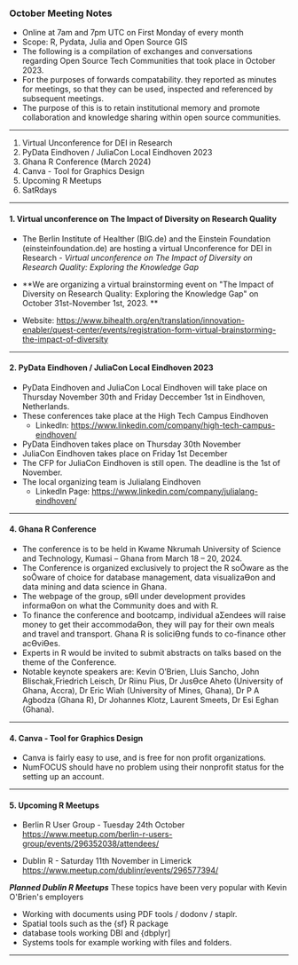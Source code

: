### October Meeting Notes

* Online at 7am and 7pm UTC on First Monday of every month
* Scope: R, Pydata, Julia and Open Source GIS
* The following is a compilation of exchanges and conversations regarding Open Source Tech Communities that took place in October 2023.
* For the purposes of forwards compatability. they reported as minutes for meetings, so that they can be used, inspected and referenced by subsequent meetings.
* The purpose of this is to retain institutional memory and promote collaboration and  knowledge sharing within open source communities.

----------------------------------------------------------

1. Virtual Unconference for DEI in Research
2. PyData Eindhoven / JuliaCon Local Eindhoven 2023
3. Ghana R Conference (March 2024)
4. Canva - Tool for Graphics Design
5. Upcoming R Meetups
6. SatRdays

   
------------------------------------------
#### 1. Virtual unconference on The Impact of Diversity on Research Quality

* The Berlin Institute of Healther (BIG.de) and the Einstein Foundation (einsteinfoundation.de) are hosting a virtual Unconference for DEI in Research - *Virtual unconference on The Impact of Diversity on Research Quality: Exploring the Knowledge Gap*

* **We are organizing a virtual brainstorming event on "The Impact of Diversity on Research Quality: Exploring the Knowledge Gap" on October 31st-November 1st, 2023. **
* Website: https://www.bihealth.org/en/translation/innovation-enabler/quest-center/events/registration-form-virtual-brainstorming-the-impact-of-diversity

------------------------------------------
#### 2. PyData Eindhoven / JuliaCon Local Eindhoven 2023

* PyData Eindhoven and JuliaCon Local Eindhoven will take place on Thursday November 30th and Friday Deccember 1st in Eindhoven, Netherlands.
* These conferences take place at the High Tech Campus Eindhoven
  - LinkedIn: https://www.linkedin.com/company/high-tech-campus-eindhoven/
* PyData Eindhoven takes place on Thursday 30th November
* JuliaCon Eindhoven takes place on Friday 1st December
* The CFP for JuliaCon Eindhoven is still open. The deadline is the 1st of November.
* The local organizing team is Julialang Eindhoven
  - LinkedIn Page: https://www.linkedin.com/company/julialang-eindhoven/

------------------------------------------

#### 4. Ghana R Conference

* The conference is to be held in Kwame Nkrumah University of Science and Technology, Kumasi – Ghana from March 18 – 20, 2024.
* The Conference is organized exclusively to project the R soŌware as the soŌware of choice for database management, data visualizaƟon and data mining and data science in Ghana.
* The webpage of the group, sƟll under development provides informaƟon on what the Community does and with R.
* To finance the conference and bootcamp, individual aƩendees will raise money to get their accommodaƟon, they will pay for their own meals and travel and transport. Ghana R is soliciƟng funds to co-finance other acƟviƟes.
* Experts in R would be invited to submit abstracts on talks based on the theme of the Conference.
* Notable keynote speakers are: Kevin O’Brien, Lluis Sancho, John Blischak,Friedrich Leisch, Dr Riinu Pius, Dr JusƟce Aheto (University of Ghana, Accra), Dr Eric Wiah (University of Mines, Ghana), Dr P A Agbodza (Ghana R), Dr Johannes Klotz, Laurent Smeets, Dr Esi Eghan (Ghana).

------------------------------------------
#### 4. Canva - Tool for Graphics Design

* Canva is fairly easy to use, and is free for non profit organizations.
* NumFOCUS should have no problem using their nonprofit status for the setting up an account.


------------------------------------------
#### 5. Upcoming R Meetups

* Berlin R User Group - Tuesday 24th October 
https://www.meetup.com/berlin-r-users-group/events/296352038/attendees/

* Dublin R - Saturday 11th November in Limerick
https://www.meetup.com/dublinr/events/296577394/

***Planned Dublin R Meetups***
These topics have been very popular with Kevin O'Brien's employers
* Working with documents using PDF tools / dodonv / staplr. 
* Spatial tools such as the {sf} R package 
* database tools working DBI and {dbplyr] 
* Systems tools for example working with files and folders.

------------------------------------------
